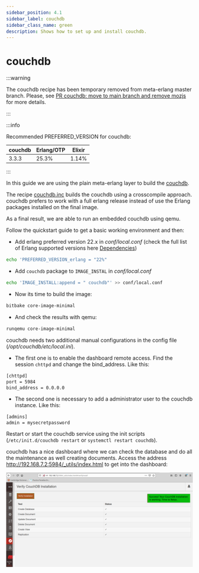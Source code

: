 ```yaml
---
sidebar_position: 4.1
sidebar_label: couchdb
sidebar_class_name: green
description: Shows how to set up and install couchdb.
---
```


# couchdb

:::warning

The couchdb recipe has been temporary removed from meta-erlang master branch.
Please, see
[PR couchdb: move to main branch and remove mozjs](https://github.com/meta-erlang/meta-erlang/pull/293)
for more details.

:::

:::info

Recommended PREFERRED_VERSION for couchdb:

| couchdb | Erlang/OTP | Elixir |
| ------- | ---------- | ------ |
| 3.3.3   | 25.3%      | 1.14%  |

:::

In this guide we are using the plain meta-erlang layer to build the
[couchdb](https://couchdb.apache.org/).

The recipe
[couchdb.inc](https://github.com/meta-erlang/meta-erlang/blob/master/recipes-database/couchdb/couchdb.inc)
builds the couchdb using a crosscompile approach. couchdb prefers to work with a
full erlang release instead of use the Erlang packages installed on the final
image.

As a final result, we are able to run an embedded couchdb using qemu.

Follow the quickstart guide to get a basic working environment and then:

- Add erlang preferred version 22.x in _conf/local.conf_ (check the full list of
  Erlang supported versions here
  [Dependencies](https://docs.couchdb.org/en/stable/install/unix.html#dependencies))

```bash
echo 'PREFERRED_VERSION_erlang = "22%"
```

- Add `couchdb` package to `IMAGE_INSTAL` in _conf/local.conf_

```bash
echo 'IMAGE_INSTALL:append = " couchdb"' >> conf/local.conf
```

- Now its time to build the image:

```bash
bitbake core-image-minimal
```

- And check the results with qemu:

```bash
runqemu core-image-minimal
```

couchdb needs two additional manual configurations in the config file
(_/opt/couchdb/etc/local.ini_).

- The first one is to enable the dashboard remote access. Find the session
  `chttpd` and change the bind_address. Like this:

```
[chttpd]
port = 5984
bind_address = 0.0.0.0
```

- The second one is necessary to add a administrator user to the couchdb
  instance. Like this:

```
[admins]
admin = mysecretpassword
```

Restart or start the couchdb service using the init scripts
(`/etc/init.d/couchdb restart` or `systemctl restart couchdb`).

couchdb has a nice dashboard where we can check the database and do all the
maintenance as well creating documents. Access the address
http://192.168.7.2:5984/_utils/index.html to get into the dashboard:

![couchdb dashboard](/img/couchdb_dashboard.png)
